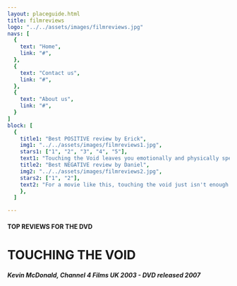 ```yaml
---
layout: placeguide.html
title: filmreviews
logo: "../../assets/images/filmreviews.jpg"
navs: [
  {
    text: "Home",
    link: "#",
  },
  {
    text: "Contact us",
    link: "#",
  },
  {
    text: "About us",
    link: "#",
  }
]
block: [
  {
    title1: "Best POSITIVE review by Erick",
    img1: "../../assets/images/filmreviews1.jpg",
    stars1: ["1", "2", "3", "4", "5"],
    text1: "Touching the Void leaves you emotionally and physically spent, and grateful it was only a movie, not a mountain, you had to endure. Two men, Yates and Simpson, dare to challenge one of the most difficult environments on the planet, using as little equipment as possible. Their story alone would make anything worth sitting through, but is complemented here by a gripping narrative, superb reconstructions, and some absolutely astonishing cinematography. Their story shows the human capacity to withstand what will seem to you like some of the most unbelievable conditions, to make the hardest decision you can ever imagine, and to keep going despite everything- and this documentary renders the entire situtation in stunning clarity. It's a film no-one should miss. Most movies of this type re-create the action far from the actual scene of the crime, but Macdonald has invented a new subgenre: a docudrama in which the docu and the drama are equally authentic. And even if most of us can only imagine how it feels to climb a mountain, we can all empathise with the mountaineer's reluctance to get out of a warm sleeping bag to make the first cup of tea of the day. As a result, when we come to the great questions of the film- the choice of abandoning a friend to certain death or facing one's own; crawling in agony for miles over rocks and ice; realizing that, whatever happens, help won't come; and, driven by determination not to go down without a fight, surviving against all odds to tell the tale - we are utterly engaged and enthralled. After trying to pull Simpson up for over an hour, Yates cut the rope. And we all understand why.The real strength of the film lies in its capacity to make you realise how through sheer willpower and determination human beings are capable of very extraordinary things; you will be a better person for having seen this film.",
    title2: "Best NEGATIVE review by Daniel",
    img2: "../../assets/images/filmreviews2.jpg",
    stars2: ["1", "2"],
    text2: "For a movie like this, touching the void just isn't enough. It has to touch the audience, too. It fails utterly to do so. I suppose if you are a mountaineer you might conceivably find it wonderful. But most of us aren't, and have better things to do with our days than waste time on meaningless macho adventuring. Before we talk about the film, let's be clear about the endeavour the film narrates: if I were to embark on a trip along a remote motorway, in blizzard conditions, without taking a shovel or any water with me, I would rightly be branded an idiot. This is more or less what our two intrepid mountain boys do, only at higher altitude: so I will not concede that this dangerously foolish escapade is in any way the pinnacle of human endeavour that many seem to think it. In a world where human suffering is rife, this account of a foolish recreational pursuit gone desperately awry just seems vainglorious and shallow. In fairness, at one point in the film Simpson admits that the expedition was under-prepared, and I suppose it is to his credit that he tells his story in such a way that we understand quite clearly that the disaster was completely avoidable. Don't, whatever you do, believe the hype about this silly journey. This reconstruction of the mid-eighties mountain climb in the Andes was a pretty boring couple of hours, made much worse by the appearance of the two original climbers, Simon Yates and Joe Simpson. They don't seem interested in the film. They're just there for the close-ups, it seems. And after two hours, I still don't know which of the two is the more self-absorbed, mixed up or belligerent. Neither is in any way likeable- and though I think on balance Simpson would never have cut the rope, if their situations had been reversed- but in the end I just don't care. They're each as boring as the other. When it comes down to it, the expedition and the film are of a piece: deathly dull. If you are an intelligent rational human being, they just don't make it at all. The feeling is entirely wrong, the 'action' sequences don't look as though they are real and I had the constant feeling (despite wanting initially at least to be fully taken in) that I was always watching something where there was a camera crew, sound guys and post production effects spliced on. The expedition was hype, and so is the film. See it if you must, but you will be very disappointed.",
    },
  ]

---
```

#### TOP REVIEWS FOR THE DVD

# TOUCHING THE VOID
##### Kevin McDonald, Channel 4 Films UK 2003 - DVD released 2007
